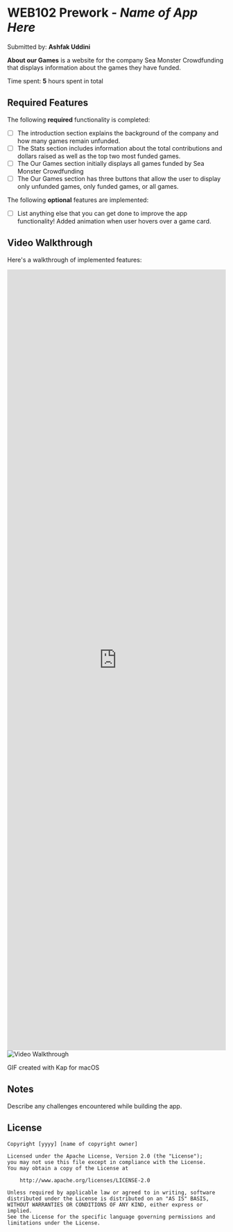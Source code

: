 # WEB102 Prework - *Name of App Here*

Submitted by: **Ashfak Uddini**

**About our Games** is a website for the company Sea Monster Crowdfunding that displays information about the games they have funded.

Time spent: **5** hours spent in total

## Required Features

The following **required** functionality is completed:

* [ ] The introduction section explains the background of the company and how many games remain unfunded.
* [ ] The Stats section includes information about the total contributions and dollars raised as well as the top two most funded games.
* [ ] The Our Games section initially displays all games funded by Sea Monster Crowdfunding
* [ ] The Our Games section has three buttons that allow the user to display only unfunded games, only funded games, or all games.

The following **optional** features are implemented:

* [ ] List anything else that you can get done to improve the app functionality!
Added animation when user hovers over a game card.

## Video Walkthrough

Here's a walkthrough of implemented features:
<iframe class="imgur-embed" width="100%" height="1800" frameborder="0" src="https://i.imgur.com/1sWg9Wy.gifv#embed"></iframe>
<img src='https://imgur.com/1sWg9Wy' title='Video Walkthrough' width='' alt='Video Walkthrough' />

<!-- Replace this with whatever GIF tool you used! -->
GIF created with Kap for macOS
<!-- Recommended tools:
[Kap](https://getkap.co/) for macOS
[ScreenToGif](https://www.screentogif.com/) for Windows
[peek](https://github.com/phw/peek) for Linux. -->

## Notes

Describe any challenges encountered while building the app.

## License

    Copyright [yyyy] [name of copyright owner]

    Licensed under the Apache License, Version 2.0 (the "License");
    you may not use this file except in compliance with the License.
    You may obtain a copy of the License at

        http://www.apache.org/licenses/LICENSE-2.0

    Unless required by applicable law or agreed to in writing, software
    distributed under the License is distributed on an "AS IS" BASIS,
    WITHOUT WARRANTIES OR CONDITIONS OF ANY KIND, either express or implied.
    See the License for the specific language governing permissions and
    limitations under the License.
